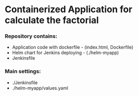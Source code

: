# Containerized Application for calculate the factorial 

### Repository contains: 

  - Application code with dockerfile - (index.html, Dockerfile)
  - Helm chart for Jenkins deploying - (./helm-myapp)
  - Jenkinsfile

### Main settings:

  - ./Jenkinsfile
  - ./helm-myapp/values.yaml

